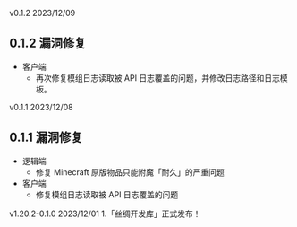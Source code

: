 v0.1.2	2023/12/09
## 0.1.2 漏洞修复
- 客户端
	- 再次修复模组日志读取被 API 日志覆盖的问题，并修改日志路径和日志模板。


v0.1.1	2023/12/08
## 0.1.1 漏洞修复
- 逻辑端
	- 修复 Minecraft 原版物品只能附魔「耐久」的严重问题
- 客户端
	- 修复模组日志读取被 API 日志覆盖的问题


v1.20.2-0.1.0	2023/12/01
	1.「丝绸开发库」正式发布！